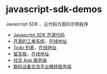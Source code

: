 javascript-sdk-demos
====================
Javascript SDK 、云代码方面的示例程序

* [Javascript SDK 开源代码](https://github.com/avoscloud/javascript-sdk)
* [开源的工单系统](https://github.com/avoscloud/ticket-app)，[在线地址](https://ticket.avosapps.com)
* [Todo 列表](https://github.com/avoscloud/todo)，[在线地址](https://todolist.avosapps.com)
* [留言板](https://github.com/killme2008/cloudcode-test)，[在线地址](https://myapp.avosapps.com)
* [社交 App 服务端](https://github.com/avoscloud/AdventureCloud)
* [数码设备交流平台微转服务端](https://github.com/avoscloud/VZ_Server)

